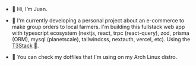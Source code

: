 - 👋 Hi, I’m Juan.

- 🌱 I'm currently developing a personal project about an e-commerce to make group orders to local farmers. I'm building this fullstack web app with typescript ecosystem (nextjs, react, trpc (react-query), zod, prisma (ORM), mysql (planetscale), tailwindcss, nextauth, vercel, etc). Using the [T3Stack](https://create.t3.gg/) 🙌. 

- 👀 You can check my dotfiles that I'm using on my Arch Linux distro.

<!---
Juanal07/Juanal07 is a ✨ special ✨ repository because its `README.md` (this file) appears on your GitHub profile.
You can click the Preview link to take a look at your changes.
--->
